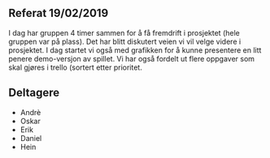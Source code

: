 ## Referat 19/02/2019
I dag har gruppen 4 timer sammen for å få fremdrift i prosjektet (hele gruppen var på plass). Det har blitt diskutert veien vi 
vil velge videre i prosjektet. I dag startet vi også med grafikken for å kunne presentere en litt penere 
demo-versjon av spillet. Vi har også fordelt ut flere oppgaver som skal gjøres i trello (sortert etter prioritet.
 

## Deltagere 
* Andrè
* Oskar
* Erik
* Daniel
* Hein
